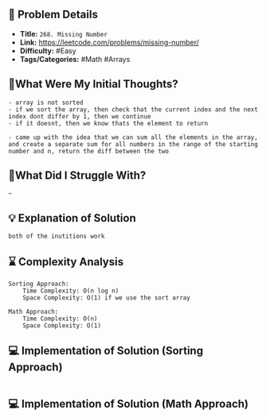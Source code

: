 ## 📝 Problem Details

- **Title:** `268. Missing Number`
- **Link:** https://leetcode.com/problems/missing-number/
- **Difficulty:** #Easy 
- **Tags/Categories:** #Math #Arrays 

## 💭What Were My Initial Thoughts?

```
- array is not sorted 
- if we sort the array, then check that the current index and the next index dont differ by 1, then we continue
- if it doesnt, then we know thats the element to return 

- came up with the idea that we can sum all the elements in the array, and create a separate sum for all numbers in the range of the starting number and n, return the diff between the two 
```

## 🤔What Did I Struggle With?

```
~
```

## 💡 Explanation of Solution

```
both of the inutitions work
```

## ⌛ Complexity Analysis

```
Sorting Approach:
	Time Complexity: O(n log n)
	Space Complexity: O(1) if we use the sort array

Math Approach:
	Time Complexity: O(n)
	Space Complexity: O(1)
```

## 💻 Implementation of Solution (Sorting Approach)

```cpp

```

## 💻 Implementation of Solution (Math Approach)

```cpp

```